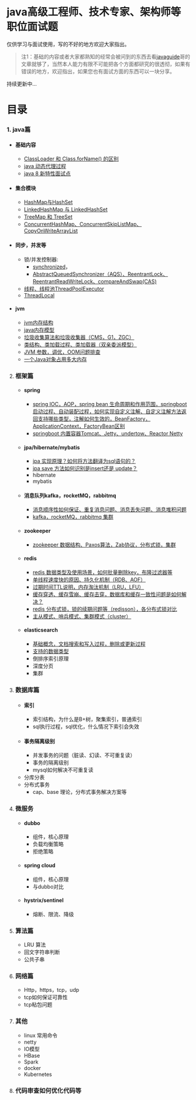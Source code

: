 # java高级工程师、技术专家、架构师等职位面试题
 
仅供学习与面试使用，写的不好的地方欢迎大家指出。

> 注1：基础的内容或者大家都熟知的经常会被问到的东西去看[javaguide](https://github.com/Snailclimb/JavaGuide)哥的文章就够了，当然本人能力有限不可能把各个方面都研究的很透彻，如果有错误的地方，欢迎指出，如果您也有面试方面的东西可以一块分享。


持续更新中...

# 目录
### 1. java篇
   - #### 基础内容
     - [ClassLoader 和 Class.forName() 的区别](https://gitee.com/javajov/java-senior-engineer-interview/blob/master/java%E5%9F%BA%E7%A1%80/classloader%E5%92%8Cclassforname.md)
     - [java 动态代理过程](https://gitee.com/javajov/java-senior-engineer-interview/blob/master/java%E5%9F%BA%E7%A1%80/%E5%8A%A8%E6%80%81%E4%BB%A3%E7%90%86.md)
     - [java 8 新特性面试点](https://gitee.com/javajov/java-senior-engineer-interview/blob/master/java%E5%9F%BA%E7%A1%80/java8.md)
     

   - #### 集合模块
      - [HashMap与HashSet](https://gitee.com/javajov/java-senior-engineer-interview/blob/master/collection/HashMap.md)
      - [LinkedHashMap 与 LinkedHashSet](https://gitee.com/javajov/java-senior-engineer-interview/blob/master/collection/LinkedHashMap.md)
      - [TreeMap 和 TreeSet](https://gitee.com/javajov/java-senior-engineer-interview/blob/master/collection/TreeMap.md)
      - [ConcurrentHashMap、ConcurrentSkipListMap、CopyOnWriteArrayList](https://gitee.com/javajov/java-senior-engineer-interview/blob/master/collection/ConcurrentHashMap.md)
   - #### 同步，并发等
      - 锁/并发控制器:
        - [synchronized](https://gitee.com/javajov/java-senior-engineer-interview/blob/master/sync/synchronized.md)，
        - [AbstractQueuedSynchronizer（AQS）、ReentrantLock、ReentrantReadWriteLock、compareAndSwap(CAS)](https://gitee.com/javajov/java-senior-engineer-interview/blob/master/sync/aqs.md)
      - [线程、线程池ThreadPoolExecutor](https://gitee.com/javajov/java-senior-engineer-interview/blob/master/sync/ThreadPoolExecutor.md)
      - [ThreadLocal](https://gitee.com/javajov/java-senior-engineer-interview/blob/master/sync/ThreadLocal.md)
   - #### jvm
     - [jvm内存结构](https://gitee.com/javajov/java-senior-engineer-interview/blob/master/jvm/jvmstruct.md)
     - [java内存模型](https://gitee.com/javajov/java-senior-engineer-interview/blob/master/jvm/jvmmodel.md)
     - [垃圾收集算法和垃圾收集器（CMS，G1，ZGC）](https://gitee.com/javajov/java-senior-engineer-interview/blob/master/jvm/gc.md)
     - [类结构、类加载过程、类加载器（双亲委派模型）](https://gitee.com/javajov/java-senior-engineer-interview/blob/master/jvm/class.md)
     - [JVM 参数，调优，OOM问题排查](https://gitee.com/javajov/java-senior-engineer-interview/blob/master/jvm/param.md)
     - [一个Java对象占用多大内存](https://gitee.com/javajov/java-senior-engineer-interview/blob/master/java%E5%9F%BA%E7%A1%80/object.md)

2. ### 框架篇
   - #### spring
      - [spring IOC，AOP，spring bean 生命周期和作用范围，springboot 启动过程、自动装配过程，如何实现自定义注解、自定义注解方法返回支持哪些类型，注解如何生效的，BeanFactory，ApplicationContext，FactoryBean区别 ](https://gitee.com/javajov/java-senior-engineer-interview/blob/master/spring/springboot.md)
      - [springboot 内置容器Tomcat、Jetty、undertow、Reactor Netty](https://gitee.com/javajov/java-senior-engineer-interview/blob/master/spring/properties.md)
   - #### jpa/hibernate/mybatis
     - [jpa 实现原理？如何将方法翻译为sql语句的？](https://gitee.com/javajov/java-senior-engineer-interview/blob/master/spring/jpa.md)
     - [jpa save 方法如何识别是insert还是 update？](https://gitee.com/javajov/java-senior-engineer-interview/blob/master/spring/jpasave.md)
     - hibernate
     - mybatis
   - #### 消息队列kafka，rocketMQ，rabbitmq
     - [消息顺序性如何保证、重复消息问题、消息丢失问题、消息堆积问题](https://gitee.com/javajov/java-senior-engineer-interview/blob/master/mq/mq.md)
     - [kafka，rocketMQ，rabbitmq 集群](https://gitee.com/javajov/java-senior-engineer-interview/blob/master/mq/info.md)
   - #### zookeeper
     - [zookeeper 数据结构、Paxos算法，Zab协议，分布式锁，集群](https://gitee.com/javajov/java-senior-engineer-interview/blob/master/mq/zk.md)

   - #### redis
     - [redis 数据类型及使用场景，如何批量删除key，布隆过滤器等](https://gitee.com/javajov/java-senior-engineer-interview/blob/master/redis/redis.md)
     - [单线程速度快的原因、持久化机制（RDB、AOF）](https://gitee.com/javajov/java-senior-engineer-interview/blob/master/redis/rdbaof.md)
     - [过期时间TTL说明，内存淘汰机制（LRU，LFU）](https://gitee.com/javajov/java-senior-engineer-interview/blob/master/redis/ttl.md)
     - [缓存穿透、缓存雪崩、缓存击穿，数据库和缓存一致性问题是如何解决？](https://gitee.com/javajov/java-senior-engineer-interview/blob/master/redis/other.md)
     - [redis 分布式锁，锁的续期问题等（redisson），各分布式锁对比](https://gitee.com/javajov/java-senior-engineer-interview/blob/master/redis/lock.md)
     - [主从模式、哨兵模式、集群模式（cluster）](https://gitee.com/javajov/java-senior-engineer-interview/blob/master/redis/cluster.md)
     
   - #### elasticsearch
     - [基础概念，文档搜索和写入过程，删除或更新过程](https://gitee.com/javajov/java-senior-engineer-interview/blob/master/es/es.md)
     - [支持的数据类型](https://gitee.com/javajov/java-senior-engineer-interview/blob/master/es/type.md)
     - 倒排序索引原理
     - 深度分页
     - 集群

3. ### 数据库篇
   - #### 索引
     - 索引结构，为什么是B+树，聚集索引，普通索引
     - sql执行过程，sql优化，什么情况下索引会失效
   - #### 事务隔离级别
     - 并发事务的问题（脏读、幻读、不可重复读）
     - 事务的隔离级别
     - mysql如何解决不可重复读
   - 分库分表
   - 分布式事务
     - cap、base 理论，分布式事务解决方案等

4. ### 微服务
   - #### dubbo
     - 组件，核心原理
     - 负载均衡策略
     - 拒绝策略
   - #### spring cloud
     - 组件，核心原理
     - 与dubbo对比
   - #### hystrix/sentinel
     - 熔断、限流、降级
5. ### 算法篇
   - LRU 算法
   - 回文字符串判断
   - 公共子串
6. ### 网络篇
   - Http，https，tcp，udp
   - tcp如何保证可靠性
   - tcp粘包问题

7. ### 其他
   - linux 常用命令
   - netty
   - IO模型
   - HBase
   - Spark
   - docker
   - Kubernetes

8. ### 代码审查如何优化代码等

